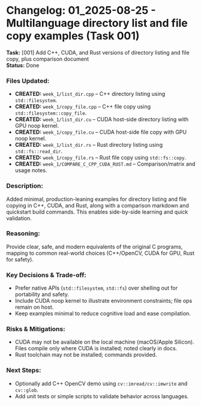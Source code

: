 # Changelog: 01_2025-08-25 - Multilanguage directory list and file copy examples (Task 001)

**Task:** [001] Add C++, CUDA, and Rust versions of directory listing and file copy, plus comparison document  
**Status:** Done

### Files Updated:
- **CREATED:** `week_1/list_dir.cpp` – C++ directory listing using `std::filesystem`.
- **CREATED:** `week_1/copy_file.cpp` – C++ file copy using `std::filesystem::copy_file`.
- **CREATED:** `week_1/list_dir.cu` – CUDA host-side directory listing with GPU noop kernel.
- **CREATED:** `week_1/copy_file.cu` – CUDA host-side file copy with GPU noop kernel.
- **CREATED:** `week_1/list_dir.rs` – Rust directory listing using `std::fs::read_dir`.
- **CREATED:** `week_1/copy_file.rs` – Rust file copy using `std::fs::copy`.
- **CREATED:** `week_1/COMPARE_C_CPP_CUDA_RUST.md` – Comparison/matrix and usage notes.

### Description:
Added minimal, production-leaning examples for directory listing and file copying in C++, CUDA, and Rust, along with a comparison markdown and quickstart build commands. This enables side-by-side learning and quick validation.

### Reasoning:
Provide clear, safe, and modern equivalents of the original C programs, mapping to common real-world choices (C++/OpenCV, CUDA for GPU, Rust for safety).

### Key Decisions & Trade-off:
- Prefer native APIs (`std::filesystem`, `std::fs`) over shelling out for portability and safety.
- Include CUDA noop kernel to illustrate environment constraints; file ops remain on host.
- Keep examples minimal to reduce cognitive load and ease compilation.

### Risks & Mitigations:
- CUDA may not be available on the local machine (macOS/Apple Silicon). Files compile only where CUDA is installed; noted clearly in docs.
- Rust toolchain may not be installed; commands provided.

### Next Steps:
- Optionally add C++ OpenCV demo using `cv::imread/cv::imwrite` and `cv::glob`.
- Add unit tests or simple scripts to validate behavior across languages.

